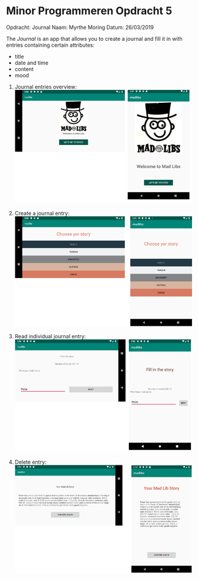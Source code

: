 # Minor Programmeren Opdracht 5
Opdracht: Journal 
Naam: Myrthe Moring
Datum: 26/03/2019

The *Journal* is an app that allows you to create a journal and fill it in with entries containing certain attributes:
- title
- date and time
- content
- mood

1. Journal entries overview:
![alt text](https://github.com/MyrtheMoring/madlibs/blob/master/start.png "Overview")

2. Create a journal entry:
![alt text](https://github.com/MyrtheMoring/madlibs/blob/master/storychoice.png "Create entry")

3. Read individual journal entry:
![alt text](https://github.com/MyrtheMoring/madlibs/blob/master/fillin.png "Read entry")

4. Delete entry:
![alt text](https://github.com/MyrtheMoring/madlibs/blob/master/story.png "Read story")



